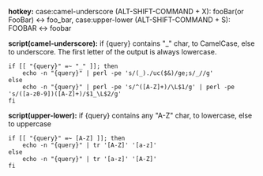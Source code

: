 **hotkey:**
case:camel-underscore (ALT-SHIFT-COMMAND + X): fooBar(or FooBar) <-> foo_bar, 
case:upper-lower (ALT-SHIFT-COMMAND + S): FOOBAR <-> foobar

**script(camel-underscore):**
if {query} contains "_" char, to CamelCase, else to underscore.
The first letter of the output is always lowercase.

```
if [[ "{query}" =~ "_" ]]; then
    echo -n "{query}" | perl -pe 's/(_)./uc($&)/ge;s/_//g'
else
    echo -n "{query}" | perl -pe 's/^([A-Z]+)/\L$1/g' | perl -pe 's/([a-z0-9])([A-Z]+)/$1_\L$2/g'
fi
``` 

**script(upper-lower):**
if {query} contains any "A-Z" char, to lowercase, else to uppercase

```
if [[ "{query}" =~ [A-Z] ]]; then
    echo -n "{query}" | tr '[A-Z]' '[a-z]'
else
    echo -n "{query}" | tr '[a-z]' '[A-Z]'
fi
```

